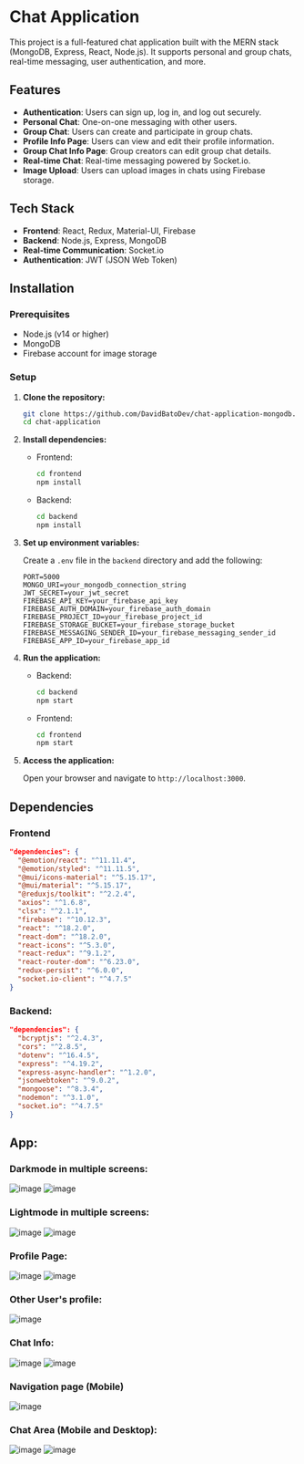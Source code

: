 # Chat Application

This project is a full-featured chat application built with the MERN stack (MongoDB, Express, React, Node.js). It supports personal and group chats, real-time messaging, user authentication, and more.

## Features

- **Authentication**: Users can sign up, log in, and log out securely.
- **Personal Chat**: One-on-one messaging with other users.
- **Group Chat**: Users can create and participate in group chats.
- **Profile Info Page**: Users can view and edit their profile information.
- **Group Chat Info Page**: Group creators can edit group chat details.
- **Real-time Chat**: Real-time messaging powered by Socket.io.
- **Image Upload**: Users can upload images in chats using Firebase storage.

## Tech Stack

- **Frontend**: React, Redux, Material-UI, Firebase
- **Backend**: Node.js, Express, MongoDB
- **Real-time Communication**: Socket.io
- **Authentication**: JWT (JSON Web Token)

## Installation

### Prerequisites

- Node.js (v14 or higher)
- MongoDB
- Firebase account for image storage

### Setup

1. **Clone the repository:**

    ```bash
    git clone https://github.com/DavidBatoDev/chat-application-mongodb.git
    cd chat-application
    ```

2. **Install dependencies:**

    - Frontend:

      ```bash
      cd frontend
      npm install
      ```

    - Backend:

      ```bash
      cd backend
      npm install
      ```

3. **Set up environment variables:**

    Create a `.env` file in the `backend` directory and add the following:

    ```env
    PORT=5000
    MONGO_URI=your_mongodb_connection_string
    JWT_SECRET=your_jwt_secret
    FIREBASE_API_KEY=your_firebase_api_key
    FIREBASE_AUTH_DOMAIN=your_firebase_auth_domain
    FIREBASE_PROJECT_ID=your_firebase_project_id
    FIREBASE_STORAGE_BUCKET=your_firebase_storage_bucket
    FIREBASE_MESSAGING_SENDER_ID=your_firebase_messaging_sender_id
    FIREBASE_APP_ID=your_firebase_app_id
    ```

4. **Run the application:**

    - Backend:

      ```bash
      cd backend
      npm start
      ```

    - Frontend:

      ```bash
      cd frontend
      npm start
      ```

5. **Access the application:**

    Open your browser and navigate to `http://localhost:3000`.

## Dependencies

### Frontend

```json
"dependencies": {
  "@emotion/react": "^11.11.4",
  "@emotion/styled": "^11.11.5",
  "@mui/icons-material": "^5.15.17",
  "@mui/material": "^5.15.17",
  "@reduxjs/toolkit": "^2.2.4",
  "axios": "^1.6.8",
  "clsx": "^2.1.1",
  "firebase": "^10.12.3",
  "react": "^18.2.0",
  "react-dom": "^18.2.0",
  "react-icons": "^5.3.0",
  "react-redux": "^9.1.2",
  "react-router-dom": "^6.23.0",
  "redux-persist": "^6.0.0",
  "socket.io-client": "^4.7.5"
}
```
### Backend:
```json
"dependencies": {
  "bcryptjs": "^2.4.3",
  "cors": "^2.8.5",
  "dotenv": "^16.4.5",
  "express": "^4.19.2",
  "express-async-handler": "^1.2.0",
  "jsonwebtoken": "^9.0.2",
  "mongoose": "^8.3.4",
  "nodemon": "^3.1.0",
  "socket.io": "^4.7.5"
}
```

## App:
### Darkmode in multiple screens:
![image](https://github.com/user-attachments/assets/54f1b741-814b-4ef3-bbfb-a3776a95a336)
![image](https://github.com/user-attachments/assets/e5f5a56b-d15a-489d-92c1-6d1b5c239a4b)

### Lightmode in multiple screens:
![image](https://github.com/user-attachments/assets/2101e2ed-8f83-4c18-bbd9-c65ecbc3d352)
![image](https://github.com/user-attachments/assets/aa1ff1f1-afe6-436a-870c-e57f8582ad14)

### Profile Page:
![image](https://github.com/user-attachments/assets/c33ae57d-5811-411b-a4b9-e8a29442438c)
![image](https://github.com/user-attachments/assets/35401397-3c5c-4219-9274-9e5fa7b65d25)

### Other User's profile:
![image](https://github.com/user-attachments/assets/0fe2be14-6108-4903-8551-f900349fa965)

### Chat Info:
![image](https://github.com/user-attachments/assets/10dbf8c2-f606-4e22-a204-5064bd434b4a)
![image](https://github.com/user-attachments/assets/500d955b-8fbc-401b-9427-665836f71674)

### Navigation page (Mobile)
![image](https://github.com/user-attachments/assets/40e8729f-ded5-4fdf-8b0f-086c91e72ca4)

### Chat Area (Mobile and Desktop):
![image](https://github.com/user-attachments/assets/9d268309-579d-419d-8b2a-2f021c8c8b8d)
![image](https://github.com/user-attachments/assets/3aa82e8e-7378-4a8f-9026-b0f26ce5d57b)

